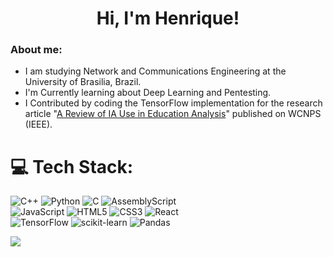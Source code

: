 <h1 align="center">Hi, I'm Henrique!</h1>
<h3 align="left">About me:</h3>
<p align="left">
</p>

- I am studying Network and Communications Engineering at the University of Brasilia, Brazil.
- I'm Currently learning about Deep Learning and Pentesting.
- I Contributed by coding the TensorFlow implementation for the research article "[A Review of IA Use in Education Analysis](https://ieeexplore.ieee.org/document/10344527)" published on WCNPS (IEEE).

# 💻 Tech Stack:
![C++](https://img.shields.io/badge/c++-%2300599C.svg?style=flat&logo=c%2B%2B&logoColor=white) 
![Python](https://img.shields.io/badge/python-3670A0?style=flat&logo=python&logoColor=ffdd54) 
![C](https://img.shields.io/badge/c-%2300599C.svg?style=flat&logo=c&logoColor=white)
![AssemblyScript](https://img.shields.io/badge/assembly%20script-%23000000.svg?style=flat&logo=assemblyscript&logoColor=white)<br>
![JavaScript](https://img.shields.io/badge/javascript-%23323330.svg?style=flat&logo=javascript&logoColor=%23F7DF1E)
![HTML5](https://img.shields.io/badge/html5-%23E34F26.svg?style=flat&logo=html5&logoColor=white)
![CSS3](https://img.shields.io/badge/css3-%231572B6.svg?style=flat&logo=css3&logoColor=white) 
![React](https://img.shields.io/badge/react-%2320232a.svg?style=flat&logo=react&logoColor=%2361DAFB)<br>
![TensorFlow](https://img.shields.io/badge/TensorFlow-%23FF6F00.svg?style=flat&logo=TensorFlow&logoColor=white) 
![scikit-learn](https://img.shields.io/badge/scikit--learn-%23F7931E.svg?style=flat&logo=scikit-learn&logoColor=white) 
![Pandas](https://img.shields.io/badge/pandas-%23150458.svg?style=flat&logo=pandas&logoColor=white)

![](https://github-readme-stats.vercel.app/api/top-langs/?username=HOR93&theme=radical&hide_border=false&include_all_commits=false&count_private=false&layout=compact)
